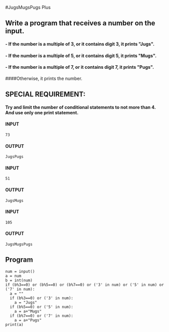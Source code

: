 #JugsMugsPugs Plus
## Write a program that receives a number on the input.
#### - If the number is a multiple of 3, or it contains digit 3, it prints "Jugs". 
#### - If the number is a multiple of 5, or it contains digit 5, it prints "Mugs".
#### - If the number is a multiple of 7, or it contains digit 7, it prints "Pugs".

####Otherwise, it prints the number.

## SPECIAL REQUIREMENT: 
#### Try and limit the number of conditional statements to not more than 4. And use only one print statement.

#### INPUT
```
73 
```
#### OUTPUT
```
JugsPugs
```
#### INPUT 
```
51 
```
#### OUTPUT
```
JugsMugs
```
#### INPUT 
```
105
```
#### OUTPUT
```
JugsMugsPugs
```
## Program
```
num = input()
a = num
b = int(num)
if (b%3==0) or (b%5==0) or (b%7==0) or ('3' in num) or ('5' in num) or ('7' in num):
  a = ""
  if (b%3==0) or ('3' in num):
    a = "Jugs"
  if (b%5==0) or ('5' in num):
    a = a+"Mugs"
  if (b%7==0) or ('7' in num):
    a = a+"Pugs"
print(a)
```
